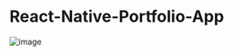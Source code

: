 ﻿# React-Native-Portfolio-App

![image](https://user-images.githubusercontent.com/105251808/221807587-18c0a3d7-89b2-4c80-b935-1dec32790fa1.png)
